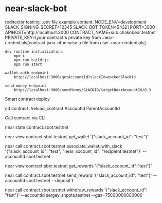 # near-slack-bot


redirector testing:
    .env file example content:
        NODE_ENV=development
        SLACK_SIGNING_SECRET=12345
        SLACK_BOT_TOKEN=54321
        PORT=3000
        APIHOST=http://localhost:3000
        CONTRACT_NAME=sub.chokobear.testnet
        PRIVATE_KEY=[your contract's private key from .near-credentials/contract.json. otherwise a file from user .near-credentials]

    dev runtime initialization:
        npm i
        npm run build:js
        npm run start

    wallet auth endpoint
        http://localhost:3000/getAccountId?slackId=mockedSlackId

    send money endpoint
        http://localhost:3000/sendMoney/SLACKID/targetNearAccountId/0.3


Smart contract deploy

cd contract
./reload_contract AccountId ParentAccountId

Call contract via CLI

near state contract.sbot.testnet

near view contract.sbot.testnet get_wallet '{"slack_account_id": "test"}'

near call contract.sbot.testnet associate_wallet_with_slack '{"slack_account_id": "test", "near_account_id": "recipient.testnet"}' --accountId sbot.testnet

near view contract.sbot.testnet get_rewards '{"slack_account_id":"test"}'

near call contract.sbot.testnet send_reward '{"slack_account_id": "test"}' --accountId sbot.testnet --deposit 1

near call contract.sbot.testnet withdraw_rewards '{"slack_account_id": "test"}' --accountId sergey_shpota.testnet --gas=75000000000000
